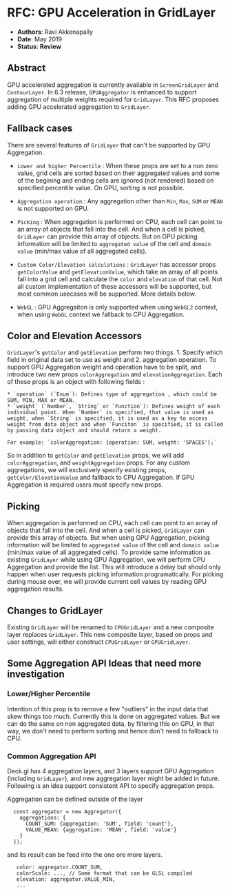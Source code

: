 # RFC: GPU Acceleration in GridLayer

* **Authors**: Ravi Akkenapally
* **Date**: May 2019
* **Status**: **Review**


## Abstract

GPU accelerated aggregation is currently available in `ScreenGridLayer` and `ContourLayer`. In 6.3 release, `GPUAggregator` is enhanced to support aggregation of multiple weights required for `GridLayer`. This RFC proposes adding GPU accelerated aggregation to `GridLayer`.


## Fallback cases

There are several features of `GridLayer` that can't be supported by GPU Aggregation.

* `Lower and higher Percentile` : When these props are set to a non zero value, grid cells are sorted based on their aggregated values and some of the begining and ending cells are ignored (not rendered) based on specified percentile value. On GPU, sorting is not possible.

* `Aggregation operation` : Any aggregation other than `Min`, `Max`, `SUM` or `MEAN` is not supported on GPU.

* `Picking` : When aggregation is performed on CPU, each cell can point to an array of objects that fall into the cell. And when a cell is picked, `GridLayer` can provide this array of objects. But on GPU picking information will be limited to `aggregated value` of the cell and `domain value` (min/max value of all aggregated cells).

* `Custom Color/Elevation calculations` : `GridLayer` has accessor props `getColorValue` and `getElevationValue`, which take an array of all points fall into a grid cell and calculate the `color` and `elevation` of that cell. Not all custom implementation of these accessors will be supported, but most common usecases will be supported. More details below.

* `WebGL` : GPU Aggregaiton is only supported when using `WebGL2` context, when using `WebGL` context we fallback to CPU Aggregation.


## Color and Elevation Accessors

`GridLayer`'s `getColor` and `getElevation` perform two things. 1. Specify which field in original data set to use as weight and 2. aggregation operation. To support GPU Aggregation weight and operation have to be split, and introduce two new props `colorAggregation` and `elevationAggregation`. Each of these props is an object with following fields :

    * `operation` (`Enum`): Defines type of aggregation , which could be SUM, MIN, MAX or MEAN.
    * `weight` (`Number`, `String` or `Function`): Defines weight of each individual point. When `Number` is specified, that value is used as weight, when `String` is specified, it is used as a key to access weight from data object and when `Funciton` is specified, it is called by passing data object and should return a weight.

    For example: `colorAggregation: {operation: SUM, weight: 'SPACES'};`

So in addition to `getColor` and `getElevation` props, we will add `colorAggregation`, and `weightAggregation` props. For any custom aggregations, we will exclusively specify existing props, `getColor/ElevationValue` and fallback to CPU Aggregation. If GPU Aggregation is required users must specify new props.


## Picking

When aggregation is performed on CPU, each cell can point to an array of objects that fall into the cell. And when a cell is picked, `GridLayer` can provide this array of objects. But when using GPU Aggregation, picking information will be limited to `aggregated value` of the cell and `domain value` (min/max value of all aggregated cells). To provide same information as existing `GridLayer` while using GPU Aggregation, we will perform CPU Aggregation and provide the list. This will introduce a delay but should only happen when user requests picking information programatically. For picking during mouse over, we will provide current cell values by reading GPU aggregation results.


## Changes to GridLayer

Existing `GridLayer` will be renamed to `CPUGridLayer` and a new composite layer replaces `GridLayer`. This new composite layer, based on props and user settings, will either construct `CPUGridLayer` or `GPUGridLayer`.


## Some Aggregation API Ideas that need more investigation


### Lower/Higher Percentile

Intention of this prop is to remove a few "outliers" in the input data that skew things too much. Currently this is done on aggregated values. But we can do the same on non aggregated data, by filtering this on GPU, in that way, we don't need to perform sorting and hence don't need to fallback to CPU.

### Common Aggregation API

Deck.gl has 4 aggregation layers, and 3 layers support GPU Aggregation (including `GridLayer`), and new aggregation layer might be added in future. Following is an idea support consistent API to specify aggregation props.

Aggregation can be defined outside of the layer

```
  const aggregator = new Aggregator({
    aggregations: {
      COUNT_SUM: {aggregation: 'SUM', field: 'count'},
      VALUE_MEAN: {aggregation: 'MEAN', field: 'value'}
    }
  });
```    

and its result can be feed into the one ore more layers.

```
   color: aggregator.COUNT_SUM,
   colorScale: ..., // Some format that can be GLSL compiled
   elevation: aggregator.VALUE_MIN,
   ...
```
